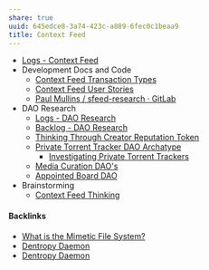 ```yaml
---
share: true
uuid: 645edce8-3a74-423c-a889-6fec0c1beaa9
title: Context Feed
---
```

* [Logs - Context Feed](/e26135b0-01e6-4ffd-b515-1478fdb2a1b5)
* Development Docs and Code
	* [Context Feed Transaction Types](/53794e4b-fa08-4d96-8fb3-a0ff54e4116f)
	* [Context Feed User Stories](/4dbd9d5a-37e4-4b19-b778-f82537c21498)
	* [Paul Mullins / sfeed-research · GitLab](https://gitlab.com/dentropy/sfeed-research)
* DAO Research
	* [Logs - DAO Research](/2fa7bcd5-8775-45f7-b6df-e86977b335f9)
	* [Backlog - DAO Research](/63b4f695-2c15-4f11-bf8c-ac9b75d8f6a7)
	* [Thinking Through Creator Reputation Token](/d68d4ede-ee87-4422-b04f-eb77b16bdda9)
	* [Private Torrent Tracker DAO Archatype](/5c8d263c-c8df-4a78-a952-870b7b78467c)
		* [Investigating Private Torrent Trackers](/618c581d-7359-4027-adb0-ac2b2937f0d0)
	* [Media Curation DAO's](/b0f5a90a-3b22-4d10-b008-d744f4e79a7d)
	* [Appointed Board DAO](/dae63116-f8d7-46f5-b753-7e79fc3d17b1)
* Brainstorming
	* [Context Feed Thinking](/f8fde459-12e8-40e9-b755-5c53150a4d3d)

#### Backlinks

* [What is the Mimetic File System?](/d6bc0e0e-54f2-4389-a143-3bb60f8daa61)
* [Dentropy Daemon](/15c66694-3dc9-4115-afb8-887a6e52ffea)
* [Dentropy Daemon](/15c66694-3dc9-4115-afb8-887a6e52ffea)